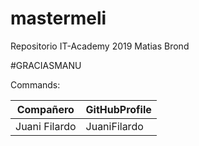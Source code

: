 # mastermeli
Repositorio IT-Academy 2019
Matias Brond

#GRACIASMANU

Commands:

| Compañero| GitHubProfile|
| ----- | ---- |
| Juani Filardo | JuaniFilardo |
